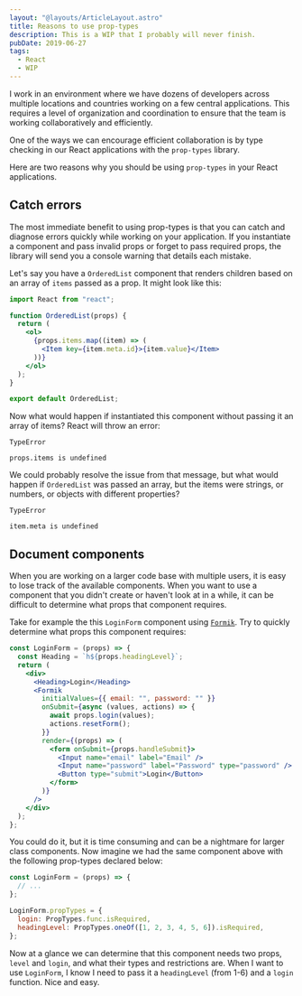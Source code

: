 ```yaml
---
layout: "@layouts/ArticleLayout.astro"
title: Reasons to use prop-types
description: This is a WIP that I probably will never finish.
pubDate: 2019-06-27
tags:
  - React
  - WIP
---
```


I work in an environment where we have dozens of developers across multiple locations and countries working on a few central applications. This requires a level of organization and coordination to ensure that the team is working collaboratively and efficiently.

One of the ways we can encourage efficient collaboration is by type checking in our React applications with the `prop-types` library.

Here are two reasons why you should be using `prop-types` in your React applications.

## Catch errors

The most immediate benefit to using prop-types is that you can catch and diagnose errors quickly while working on your application. If you instantiate a component and pass invalid props or forget to pass required props, the library will send you a console warning that details each mistake.

Let's say you have a `OrderedList` component that renders children based on an array of `items` passed as a prop. It might look like this:

```jsx
import React from "react";

function OrderedList(props) {
  return (
    <ol>
      {props.items.map((item) => (
        <Item key={item.meta.id}>{item.value}</Item>
      ))}
    </ol>
  );
}

export default OrderedList;
```

Now what would happen if instantiated this component without passing it an array of items? React will throw an error:

```
TypeError

props.items is undefined
```

We could probably resolve the issue from that message, but what would happen if `OrderedList` was passed an array, but the items were strings, or numbers, or objects with different properties?

```
TypeError

item.meta is undefined
```

## Document components

When you are working on a larger code base with multiple users, it is easy to lose track of the available components. When you want to use a component that you didn't create or haven't look at in a while, it can be difficult to determine what props that component requires.

Take for example the this `LoginForm` component using [`Formik`](https://npmjs.com/package/formik). Try to quickly determine what props this component requires:

```jsx
const LoginForm = (props) => {
  const Heading = `h${props.headingLevel}`;
  return (
    <div>
      <Heading>Login</Heading>
      <Formik
        initialValues={{ email: "", password: "" }}
        onSubmit={async (values, actions) => {
          await props.login(values);
          actions.resetForm();
        }}
        render={(props) => (
          <form onSubmit={props.handleSubmit}>
            <Input name="email" label="Email" />
            <Input name="password" label="Password" type="password" />
            <Button type="submit">Login</Button>
          </form>
        )}
      />
    </div>
  );
};
```

You could do it, but it is time consuming and can be a nightmare for larger class components. Now imagine we had the same component above with the following prop-types declared below:

```jsx
const LoginForm = (props) => {
  // ...
};

LoginForm.propTypes = {
  login: PropTypes.func.isRequired,
  headingLevel: PropTypes.oneOf([1, 2, 3, 4, 5, 6]).isRequired,
};
```

Now at a glance we can determine that this component needs two props, `level` and `login`, and what their types and restrictions are. When I want to use `LoginForm`, I know I need to pass it a `headingLevel` (from 1-6) and a `login` function. Nice and easy.
